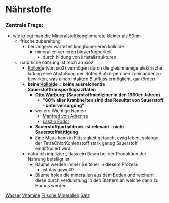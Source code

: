 # Nährstoffe
### Zentrale Frage:
- wie kriegt man die Mineralstoffkonglomerate kleiner als 50nm
	- frische zubereitung
		- bei längerer wartezeit konglomerieren kolloide
			- mineralien verlieren bioverfügbarkeit
				- durch hildung von kristallstrukturen
	- natürliche nahrung ist reich an sio2
		- [Kolloid](../Glossar/Kolloid.md)e (von sio2) vermögen durch die gleichnamige elektrische ladung eine Abstoßung der Roten Blutkörperchen zueinander zu bewirken, was einen intakten Blutfluss ermöglicht, gar fördert
		- **keine [Kolloid](../Glossar/Kolloid.md)e = keine ausreichende Sauerstofftransportkapazitäten**
			- **[Otto Warburg](../Wichtige_Persönlichkeiten/Otto%20Warburg.md): (Sauerstoffmediziner in den 1960er Jahren)** 
				- **"80% aller Krankheiten sind das Resultat von Sauerstoff - unterversorgung"**
			- weitere Wichtige Namen
				- [Manfred von Adrenne](../Wichtige_Persönlichkeiten/Manfred%20von%20Adrenne.md)
				- [Laszlo Fodor](../Wichtige_Persönlichkeiten/Laszlo%20Fodor.md)
			- **Sauerstoffpartialdruck ist relevant - nicht Sauerstoffsättigung**
			- Eine Maus kann in Flüssigkeit getaucht ewig leben, solange der TetraChlorKohlenstoff stark genug Sauerstoff eindiffudiert wird.
		- natürlich impliziert, dass ein Baum bei der Produktion der Nahrung beteiligt ist
			- Bäume werden immer Seltener in diesem Prozess
				- ist das gewollt?
			- Bäume holen die mineralien aus dem Boden und reichern diese durch verdunstung in den Blättern an welche dann zu Humus werden

[Wasser](../Rohstoffe/Hochwertige_Rohstoffe/Wasser.md)
[Vitamine](../Rohstoffe/Nahrungs_Inhaltsstoffe/Vitamine/Vitamine.md)
[Frische Mineralien](Frische%20Mineralien.md)
[Salz](../Rohstoffe/Hochwertige_Rohstoffe/Salze/Salz.md)
